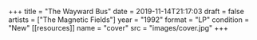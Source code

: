 +++
title = "The Wayward Bus"
date = 2019-11-14T21:17:03
draft = false
artists = ["The Magnetic Fields"]
year = "1992"
format = "LP"
condition = "New"
[[resources]]
  name = "cover"
  src = "images/cover.jpg"
+++

